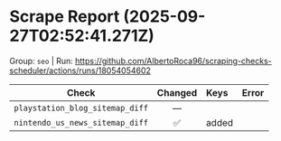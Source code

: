 # Scrape Report (2025-09-27T02:52:41.271Z)

Group: `seo`  |  Run: https://github.com/AlbertoRoca96/scraping-checks-scheduler/actions/runs/18054054602

| Check | Changed | Keys | Error |
|---|:---:|:--|:--|
| `playstation_blog_sitemap_diff` | — |  |  |
| `nintendo_us_news_sitemap_diff` | ✅ | added |  |
